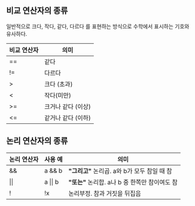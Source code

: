 ## 비교 연산자의 종류
일반적으로 크다, 작다, 같다, 다르다 를 표현하는 방식으로 수학에서 표시하는 기호와 유사하다.

|비교 연산자|	의미|
|------|------|
|==|	같다|
|!=	|다르다|
|>	|크다 (초과)|
|<	|작다(미만)|
|>=	|크거나 같다 (이상)|
|<=	|같거나 같다 (이하)|

## 논리 연산자의 종류
|논리 연산자|사용 예|	의미|
|------|------|------|
|&&|a && b|**"그리고"** 논리곱. a와 b가 모두 참일 때 참|
|\|\|	|a \|\| b|**"또는"** 논리합. a나 b 중 한쪽만 참이여도 참|
|!|!x|논리부정. 참과 거짓을 뒤집음|
